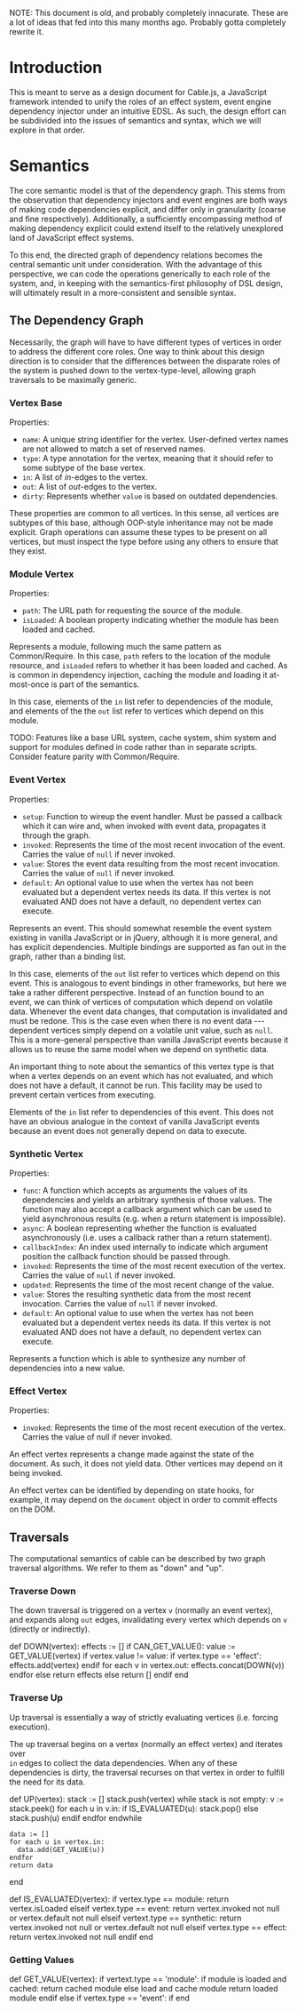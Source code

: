 NOTE: This document is old, and probably completely innacurate. These are a lot
of ideas that fed into this many months ago. Probably gotta completely rewrite 
it.

# Introduction

This is meant to serve as a design document for Cable.js, a JavaScript framework 
intended to unify the roles of an effect system, event engine dependency 
injector under an intuitive EDSL. As such, the design effort can be subdivided 
into the issues of semantics and syntax, which we will explore in that order.

# Semantics

The core semantic model is that of the dependency graph. This stems from the
observation that dependency injectors and event engines are both ways of making 
code dependencies explicit, and differ only in granularity (coarse and fine 
respectively). Additionally, a sufficiently encompassing method of making 
dependency explicit could extend itself to the relatively unexplored land of 
JavaScript effect systems.

To this end, the directed graph of dependency relations becomes the central 
semantic unit under consideration. With the advantage of this perspective, we 
can code the operations generically to each role of the system, and, in keeping 
with the semantics-first philosophy of DSL design, will ultimately result in a 
more-consistent and sensible syntax.

## The Dependency Graph

Necessarily, the graph will have to have different types of vertices in order to 
address the different core roles. One way to think about this design direction
is to consider that the differences between the disparate roles of the system
is pushed down to the vertex-type-level, allowing graph traversals to be 
maximally generic.

### Vertex Base

Properties:
* `name`: A unique string identifier for the vertex. User-defined vertex names 
  are not allowed to match a set of reserved names.
* `type`: A type annotation for the vertex, meaning that it should refer to some
  subtype of the base vertex.
* `in`: A list of *in*-edges to the vertex.
* `out`: A list of *out*-edges to the vertex.
* `dirty`: Represents whether `value` is based on outdated dependencies.

These properties are common to all vertices. In this sense, all vertices are
subtypes of this base, although OOP-style inheritance may not be made explicit.
Graph operations can assume these types to be present on all vertices, but must
inspect the type before using any others to ensure that they exist. 

### Module Vertex

Properties:
* `path`: The URL path for requesting the source of the module.
* `isLoaded`: A boolean property indicating whether the module has been loaded 
  and cached.

Represents a module, following much the same pattern as Common/Require. In this
case, `path` refers to the location of the module resource, and `isLoaded` 
refers to whether it has been loaded and cached. As is common in dependency 
injection, caching the module and loading it at-most-once is part of the 
semantics.

In this case, elements of the `in` list refer to dependencies of the module, and 
elements of the the `out` list refer to vertices which depend on this module.

TODO: Features like a base URL system, cache system, shim system and support for
modules defined in code rather than in separate scripts. Consider feature parity
with Common/Require.

### Event Vertex

Properties:
* `setup`: Function to wireup the event handler. Must be passed a callback which
  it can wire and, when invoked with event data, propagates it through the 
  graph.
* `invoked`: Represents the time of the most recent invocation of the event. 
  Carries the value of `null` if never invoked.
* `value`: Stores the event data resulting from the most recent invocation.
  Carries the value of `null` if never invoked.
* `default`: An optional value to use when the vertex has not been evaluated but 
  a dependent vertex needs its data. If this vertex is not evaluated AND does 
  not have a default, no dependent vertex can execute.

Represents an event. This should somewhat resemble the event system existing in 
vanilla JavaScript or in jQuery, although it is more general, and has explicit
dependencies. Multiple bindings are supported as fan out in the graph, rather
than a binding list.

In this case, elements of the `out` list refer to vertices which depend on this 
event. This is analogous to event bindings in other frameworks, but here we take
a rather different perspective. Instead of an function bound to an event, we 
can think of vertices of computation which depend on volatile data. Whenever the
event data changes, that computation is invalidated and must be redone. This is 
the case even when there is no event data --- dependent vertices simply depend
on a volatile unit value, such as `null`. This is a more-general perspective 
than vanilla JavaScript events because it allows us to reuse the same model when
we depend on synthetic data.

An important thing to note about the semantics of this vertex type is that when
a vertex depends on an event which has not evaluated, and which does not have a 
default, it cannot be run. This facility may be used to prevent certain vertices 
from executing.

Elements of the `in` list refer to dependencies of this event. This does not 
have an obvious analogue in the context of vanilla JavaScript events because an
event does not generally depend on data to execute.

### Synthetic Vertex

Properties:
* `func`: A function which accepts as arguments the values of its dependencies
  and yields an arbitrary synthesis of those values. The function may also 
  accept a callback argument which can be used to yield asynchronous results
  (e.g. when a return statement is impossible).
* `async`: A boolean representing whether the function is evaluated 
  asynchronously (i.e. uses a callback rather than a return statement).
* `callbackIndex`: An index used internally to indicate which argument position
  the callback function should be passed through.
* `invoked`: Represents the time of the most recent execution of the vertex. 
  Carries the value of `null` if never invoked.
* `updated`: Represents the time of the most recent change of the value.
* `value`: Stores the resulting synthetic data from the most recent invocation.
  Carries the value of `null` if never invoked.
* `default`: An optional value to use when the vertex has not been evaluated but 
  a dependent vertex needs its data. If this vertex is not evaluated AND does 
  not have a default, no dependent vertex can execute.

Represents a function which is able to synthesize any number of dependencies 
into a new value.

### Effect Vertex

Properties:
* `invoked`: Represents the time of the most recent execution of the vertex.
  Carries the value of null if never invoked.

An effect vertex represents a change made against the state of the document. As 
such, it does not yield data. Other vertices may depend on it being invoked.

An effect vertex can be identified by depending on state hooks, for example, it
may depend on the `document` object in order to commit effects on the DOM.

## Traversals

The computational semantics of cable can be described by two graph traversal 
algorithms. We refer to them as "down" and "up".

### Traverse Down

The down traversal is triggered on a vertex `v` (normally an event vertex), and 
expands along `out` edges, invalidating every vertex which depends on `v` 
(directly or indirectly).

  def DOWN(vertex):
    effects := []
    if CAN_GET_VALUE():
      value := GET_VALUE(vertex)
      if vertex.value != value:
        if vertex.type == 'effect':
          effects.add(vertex)
        endif
        for each v in vertex.out:
          effects.concat(DOWN(v))
        endfor
      else
      return effects
    else
      return []
    endif
  end

### Traverse Up

Up traversal is essentially a way of strictly evaluating vertices (i.e. forcing
execution).

The up traversal begins on a vertex (normally an effect vertex) and iterates over  
`in` edges to collect the data dependencies. When any of these dependencies is 
dirty, the traversal recurses on that vertex in order to fulfill the need for 
its data.

  def UP(vertex):
    stack := []
    stack.push(vertex)
    while stack is not empty:
      v := stack.peek()
      for each u in v.in:
        if IS_EVALUATED(u):
          stack.pop()
        else
          stack.push(u)
        endif
      endfor
    endwhile

    data := []
    for each u in vertex.in:
      data.add(GET_VALUE(u))
    endfor
    return data
  end

  def IS_EVALUATED(vertex):
    if vertex.type == module:
      return vertex.isLoaded
    elseif vertex.type == event:
      return vertex.invoked not null or vertex.default not null
    elseif vertext.type == synthetic:
      return vertex.invoked not null or vertex.default not null
    elseif vertex.type == effect:
      return vertex.invoked not null
    endif
  end

### Getting Values

  def GET_VALUE(vertex):
    if vertext.type == 'module':
      if module is loaded and cached:
        return cached module
      else
        load and cache module
        return loaded module
      endif
    else if vertex.type == 'event':
      if 
  end

